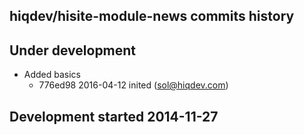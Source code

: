 hiqdev/hisite-module-news commits history
-----------------------------------------

## Under development

- Added basics
    - 776ed98 2016-04-12 inited (sol@hiqdev.com)

## Development started 2014-11-27

